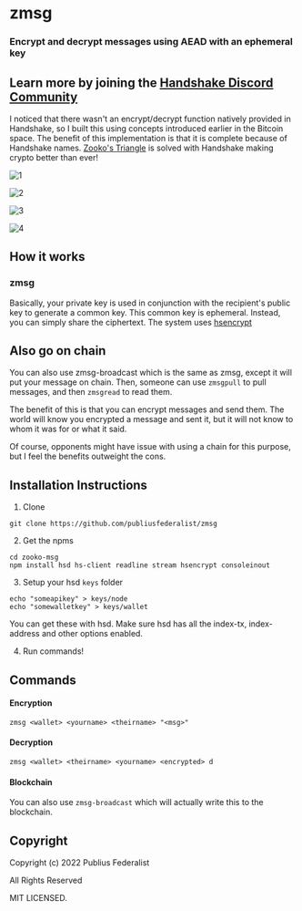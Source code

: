 # zmsg
### Encrypt and decrypt messages using AEAD with an ephemeral key

## Learn more by joining the [Handshake Discord Community](https://discord.gg/tXJ2UdGuda)

I noticed that there wasn't an encrypt/decrypt function natively provided in Handshake, so I built this using concepts introduced earlier in the Bitcoin space.  The benefit of this implementation is that it is complete because of Handshake names.  [Zooko's Triangle](https://en.wikipedia.org/wiki/Zooko%27s_triangle) is solved with Handshake making crypto better than ever!

![1](https://raw.githubusercontent.com/publiusfederalist/zooko-msg/master/1.png)

![2](https://raw.githubusercontent.com/publiusfederalist/zooko-msg/master/2.png)

![3](https://raw.githubusercontent.com/publiusfederalist/zooko-msg/master/3.png)

![4](https://raw.githubusercontent.com/publiusfederalist/zooko-msg/master/4.png)

## How it works

### zmsg 
Basically, your private key is used in conjunction with the recipient's public key to generate a common key.  This common key is ephemeral.  Instead, you can simply share the ciphertext.  The system uses [hsencrypt](https://github.com/publiusfederalist/hsencrypt)

## Also go on chain

You can also use zmsg-broadcast which is the same as zmsg, except it will put your message on chain.  Then, someone can use `zmsgpull` to pull messages, and then `zmsgread` to read them.

The benefit of this is that you can encrypt messages and send them.  The world will know you encrypted a message and sent it, but it will not know to whom it was for or what it said.

Of course, opponents might have issue with using a chain for this purpose, but I feel the benefits outweight the cons.

## Installation Instructions

1. Clone
```
git clone https://github.com/publiusfederalist/zmsg
```

2. Get the npms
```
cd zooko-msg
npm install hsd hs-client readline stream hsencrypt consoleinout
```

3. Setup your hsd `keys` folder
```
echo "someapikey" > keys/node
echo "somewalletkey" > keys/wallet
```
You can get these with hsd.  Make sure hsd has all the index-tx, index-address and other options enabled.

4. Run commands!

## Commands

#### Encryption
```
zmsg <wallet> <yourname> <theirname> "<msg>"
```

#### Decryption
```
zmsg <wallet> <theirname> <yourname> <encrypted> d
````

#### Blockchain

You can also use `zmsg-broadcast` which will actually write this to the blockchain.

## Copyright

Copyright (c) 2022 Publius Federalist

All Rights Reserved

MIT LICENSED.

